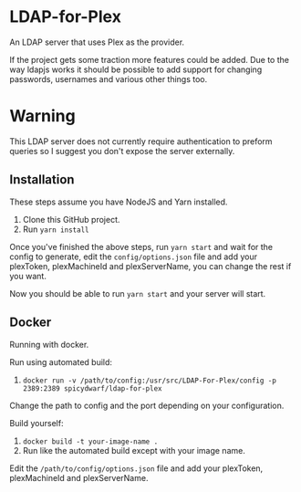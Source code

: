 # LDAP-for-Plex
An LDAP server that uses Plex as the provider.

If the project gets some traction more features could be added. Due to the way ldapjs works it should be possible to add support for changing passwords, usernames and various other things too.

# Warning
This LDAP server does not currently require authentication to preform queries so I suggest you don't expose the server externally.

## Installation
These steps assume you have NodeJS and Yarn installed.

1. Clone this GitHub project.
2. Run `yarn install`

Once you've finished the above steps, run `yarn start` and wait for the config to generate, edit the `config/options.json` file and add your plexToken, plexMachineId and plexServerName, you can change the rest if you want.

Now you should be able to run `yarn start` and your server will start.

## Docker
Running with docker.

Run using automated build:
1. `docker run -v /path/to/config:/usr/src/LDAP-For-Plex/config -p 2389:2389 spicydwarf/ldap-for-plex`

Change the path to config and the port depending on your configuration.

Build yourself:
1. `docker build -t your-image-name .`
2. Run like the automated build except with your image name.

Edit the `/path/to/config/options.json` file and add your plexToken, plexMachineId and plexServerName.